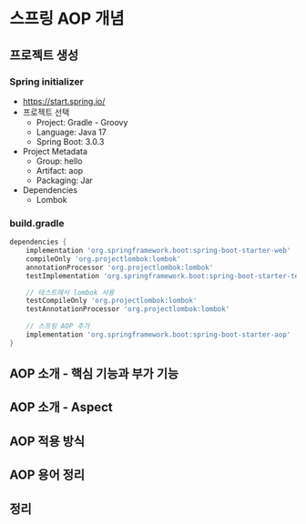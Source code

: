# 스프링 AOP 개념

## 프로젝트 생성

### Spring initializer

* https://start.spring.io/
* 프로젝트 선택
    * Project: Gradle - Groovy
    * Language: Java 17
    * Spring Boot: 3.0.3
* Project Metadata
    * Group: hello
    * Artifact: aop
    * Packaging: Jar
* Dependencies
    * Lombok

### build.gradle

```gradle
dependencies {
    implementation 'org.springframework.boot:spring-boot-starter-web'
    compileOnly 'org.projectlombok:lombok'
    annotationProcessor 'org.projectlombok:lombok'
    testImplementation 'org.springframework.boot:spring-boot-starter-test'

    // 테스트에서 lombok 사용
    testCompileOnly 'org.projectlombok:lombok'
    testAnnotationProcessor 'org.projectlombok:lombok'
    
    // 스프링 AOP 추가
    implementation 'org.springframework.boot:spring-boot-starter-aop'
}
```

## AOP 소개 - 핵심 기능과 부가 기능

## AOP 소개 - Aspect

## AOP 적용 방식

## AOP 용어 정리

## 정리